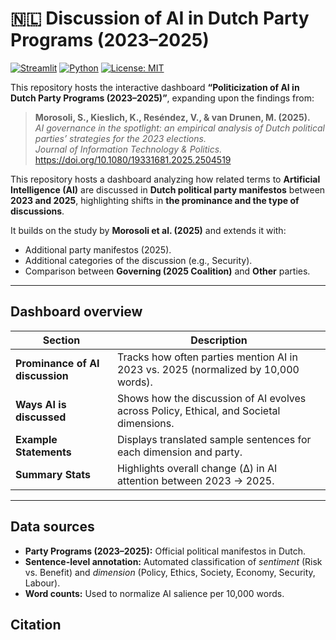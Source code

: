 # 🇳🇱 Discussion of AI in Dutch Party Programs (2023–2025)
[![Streamlit](https://img.shields.io/badge/Made%20with-Streamlit-FF4B4B?logo=streamlit&logoColor=white)](https://streamlit.io/)
[![Python](https://img.shields.io/badge/Python-3.10+-blue.svg)](https://www.python.org/)
[![License: MIT](https://img.shields.io/badge/License-MIT-yellow.svg)](LICENSE)

This repository hosts the interactive dashboard **“Politicization of AI in Dutch Party Programs (2023–2025)”**, expanding upon the findings from:

> **Morosoli, S., Kieslich, K., Reséndez, V., & van Drunen, M. (2025).**  
> *AI governance in the spotlight: an empirical analysis of Dutch political parties’ strategies for the 2023 elections.*  
> *Journal of Information Technology & Politics.* https://doi.org/10.1080/19331681.2025.2504519  

This repository hosts a dashboard analyzing how related terms to **Artificial Intelligence (AI)** are discussed in **Dutch political party manifestos** between **2023 and 2025**, highlighting shifts in **the prominance and the type of discussions**.

It builds on the study by **Morosoli et al. (2025)** and extends it with:
- Additional party manifestos (2025).
- Additional categories of the discussion (e.g., Security).
- Comparison between **Governing (2025 Coalition)** and **Other** parties.

---

## Dashboard overview

| Section | Description |
|----------|-------------|
| **Prominance of AI discussion** | Tracks how often parties mention AI in 2023 vs. 2025 (normalized by 10,000 words). |
| **Ways AI is discussed** | Shows how the discussion of AI evolves across Policy, Ethical, and Societal dimensions. |
| **Example Statements** | Displays translated sample sentences for each dimension and party. |
| **Summary Stats** | Highlights overall change (Δ) in AI attention between 2023 → 2025. |

---

## Data sources

- **Party Programs (2023–2025):** Official political manifestos in Dutch.
- **Sentence-level annotation:** Automated classification of *sentiment* (Risk vs. Benefit) and *dimension* (Policy, Ethics, Society, Economy, Security, Labour).
- **Word counts:** Used to normalize AI salience per 10,000 words.

## Citation